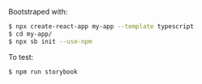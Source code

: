 Bootstraped with:

```bash
$ npx create-react-app my-app --template typescript
$ cd my-app/
$ npx sb init --use-npm
```

To test:

```bash
$ npm run storybook
```
